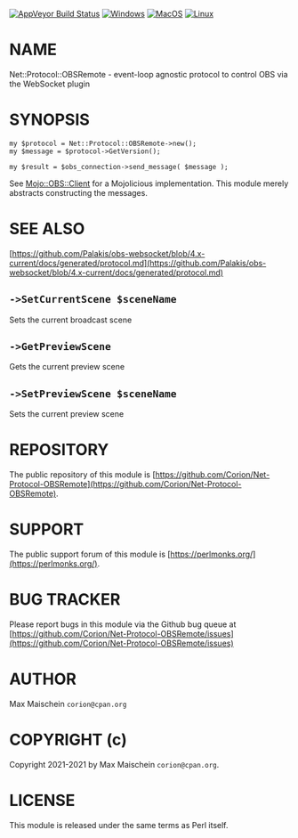 
[![AppVeyor Build Status](https://ci.appveyor.com/api/projects/status/github/Corion/Net-Protocol-OBSRemote?branch=master&svg=true)](https://ci.appveyor.com/project/Corion/Net-Protocol-OBSRemote)
[![Windows](https://github.com/Corion/Net-Protocol-OBSRemote/workflows/windows/badge.svg)](https://github.com/Corion/Net-Protocol-OBSRemote/actions?query=workflow%3Awindows)
[![MacOS](https://github.com/Corion/Net-Protocol-OBSRemote/workflows/macos/badge.svg)](https://github.com/Corion/Net-Protocol-OBSRemote/actions?query=workflow%3Amacos)
[![Linux](https://github.com/Corion/Net-Protocol-OBSRemote/workflows/linux/badge.svg)](https://github.com/Corion/Net-Protocol-OBSRemote/actions?query=workflow%3Alinux)

# NAME

Net::Protocol::OBSRemote - event-loop agnostic protocol to control OBS via the WebSocket plugin

# SYNOPSIS

    my $protocol = Net::Protocol::OBSRemote->new();
    my $message = $protocol->GetVersion();

    my $result = $obs_connection->send_message( $message );

See [Mojo::OBS::Client](https://metacpan.org/pod/Mojo::OBS::Client) for a Mojolicious implementation. This module merely
abstracts constructing the messages.

# SEE ALSO

[https://github.com/Palakis/obs-websocket/blob/4.x-current/docs/generated/protocol.md](https://github.com/Palakis/obs-websocket/blob/4.x-current/docs/generated/protocol.md)

## `->SetCurrentScene $sceneName`

Sets the current broadcast scene

## `->GetPreviewScene`

Gets the current preview scene

## `->SetPreviewScene $sceneName`

Sets the current preview scene

# REPOSITORY

The public repository of this module is
[https://github.com/Corion/Net-Protocol-OBSRemote](https://github.com/Corion/Net-Protocol-OBSRemote).

# SUPPORT

The public support forum of this module is [https://perlmonks.org/](https://perlmonks.org/).

# BUG TRACKER

Please report bugs in this module via the Github bug queue at
[https://github.com/Corion/Net-Protocol-OBSRemote/issues](https://github.com/Corion/Net-Protocol-OBSRemote/issues)

# AUTHOR

Max Maischein `corion@cpan.org`

# COPYRIGHT (c)

Copyright 2021-2021 by Max Maischein `corion@cpan.org`.

# LICENSE

This module is released under the same terms as Perl itself.
